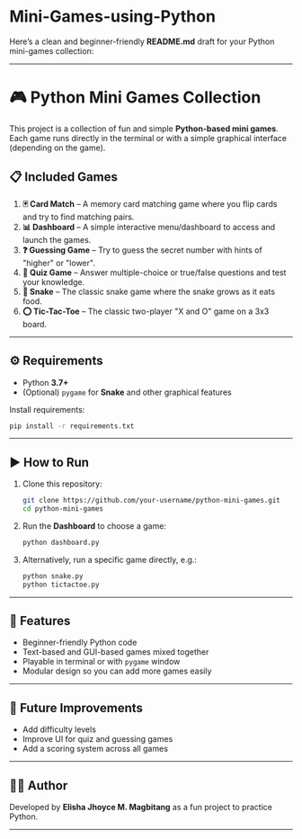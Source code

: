 # Mini-Games-using-Python

Here’s a clean and beginner-friendly **README.md** draft for your Python mini-games collection:

---

# 🎮 Python Mini Games Collection

This project is a collection of fun and simple **Python-based mini games**. Each game runs directly in the terminal or with a simple graphical interface (depending on the game).

## 📋 Included Games

1. **🃏 Card Match** – A memory card matching game where you flip cards and try to find matching pairs.
2. **📊 Dashboard** – A simple interactive menu/dashboard to access and launch the games.
3. **❓ Guessing Game** – Try to guess the secret number with hints of "higher" or "lower".
4. **📝 Quiz Game** – Answer multiple-choice or true/false questions and test your knowledge.
5. **🐍 Snake** – The classic snake game where the snake grows as it eats food.
6. **⭕ Tic-Tac-Toe** – The classic two-player "X and O" game on a 3x3 board.

---

## ⚙️ Requirements

* Python **3.7+**
* (Optional) `pygame` for **Snake** and other graphical features

Install requirements:

```bash
pip install -r requirements.txt
```

---

## ▶️ How to Run

1. Clone this repository:

   ```bash
   git clone https://github.com/your-username/python-mini-games.git
   cd python-mini-games
   ```

2. Run the **Dashboard** to choose a game:

   ```bash
   python dashboard.py
   ```

3. Alternatively, run a specific game directly, e.g.:

   ```bash
   python snake.py
   python tictactoe.py
   ```

---

## 🎯 Features

* Beginner-friendly Python code
* Text-based and GUI-based games mixed together
* Playable in terminal or with `pygame` window
* Modular design so you can add more games easily

---

## 📌 Future Improvements

* Add difficulty levels
* Improve UI for quiz and guessing games
* Add a scoring system across all games

---

## 👩‍💻 Author

Developed by **Elisha Jhoyce M. Magbitang** as a fun project to practice Python.

---

